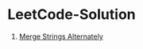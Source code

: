 # LeetCode-Solution

1. [Merge Strings Alternately](https://github.com/iamalbinnj/LeetCode-Solution/tree/problem1)